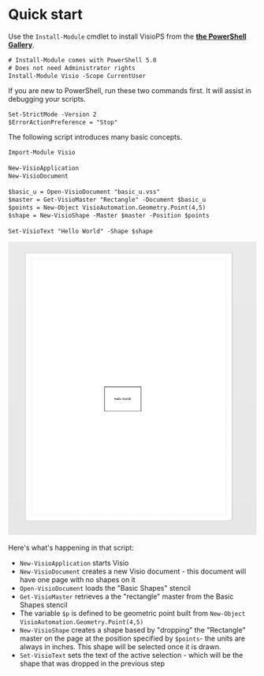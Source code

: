 # Quick start



Use the `Install-Module` cmdlet to install VisioPS from the [**the PowerShell Gallery**](https://www.powershellgallery.com/packages/Visio/). 

```text
# Install-Module comes with PowerShell 5.0
# Does not need Administrator rights
Install-Module Visio -Scope CurrentUser    
```



If you are new to PowerShell, run these two commands first. It will assist in debugging your scripts.

```text
Set-StrictMode -Version 2
$ErrorActionPreference = "Stop"
```

The following script introduces many basic concepts.

```text
Import-Module Visio

New-VisioApplication
New-VisioDocument

$basic_u = Open-VisioDocument "basic_u.vss"
$master = Get-VisioMaster "Rectangle" -Document $basic_u
$points = New-Object VisioAutomation.Geometry.Point(4,5)
$shape = New-VisioShape -Master $master -Position $points

Set-VisioText "Hello World" -Shape $shape
```

![This is what the script creates](.gitbook/assets/snap00001.png)

Here's what's happening in that script:

* `New-VisioApplication` starts Visio
* `New-VisioDocument` creates a new Visio document - this document will have one page with no shapes on it
* `Open-VisioDocument` loads the "Basic Shapes" stencil
* `Get-VisioMaster` retrieves a the "rectangle" master from the Basic Shapes stencil
* The variable `$p` is defined to be geometric point built from `New-Object VisioAutomation.Geometry.Point(4,5)`
* `New-VisioShape` creates a shape based by "dropping" the "Rectangle" master on the page at the position specified by `$points`- the units are always in inches. This shape will be selected once it is drawn.
* `Set-VisioText` sets the text of the active selection - which will be the shape that was dropped in the previous step

